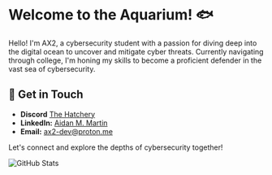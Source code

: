 # Welcome to the Aquarium! 🐟

Hello! I'm AX2, a cybersecurity student with a passion for diving deep into the digital ocean to uncover and mitigate cyber threats. Currently navigating through college, I'm honing my skills to become a proficient defender in the vast sea of cybersecurity.

## 🐬 Get in Touch
- **Discord** [The Hatchery](https://discord.gg/aaq75zabYm)
- **LinkedIn:** [Aidan M. Martin](https://www.linkedin.com/in/aidan-m-martin)
- **Email:** [ax2-dev@proton.me](mailto:ax2-dev@proton.me)

Let's connect and explore the depths of cybersecurity together!

![GitHub Stats](https://github-readme-stats.vercel.app/api?username=ax2-dev&show_icons=true&theme=dark)
